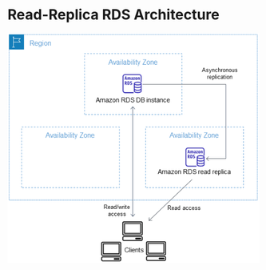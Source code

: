 # Read-Replica RDS Architecture
![read-replica.png](./mdImg/read-replica.png)
<!-- ![mulaz-rds-instance.png]() -->